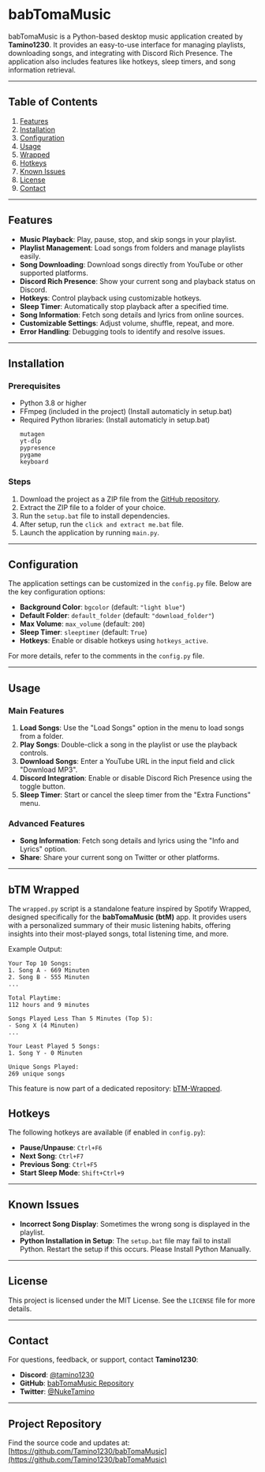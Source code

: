 # babTomaMusic

babTomaMusic is a Python-based desktop music application created by **Tamino1230**. It provides an easy-to-use interface for managing playlists, downloading songs, and integrating with Discord Rich Presence. The application also includes features like hotkeys, sleep timers, and song information retrieval.

---

## Table of Contents

1. [Features](#features)
2. [Installation](#installation)
3. [Configuration](#configuration)
4. [Usage](#usage)
5. [Wrapped](#btm-wrapped)
6. [Hotkeys](#hotkeys)
7. [Known Issues](#known-issues)
8. [License](#license)
9. [Contact](#contact)

---

## Features

- **Music Playback**: Play, pause, stop, and skip songs in your playlist.
- **Playlist Management**: Load songs from folders and manage playlists easily.
- **Song Downloading**: Download songs directly from YouTube or other supported platforms.
- **Discord Rich Presence**: Show your current song and playback status on Discord.
- **Hotkeys**: Control playback using customizable hotkeys.
- **Sleep Timer**: Automatically stop playback after a specified time.
- **Song Information**: Fetch song details and lyrics from online sources.
- **Customizable Settings**: Adjust volume, shuffle, repeat, and more.
- **Error Handling**: Debugging tools to identify and resolve issues.

---

## Installation

### Prerequisites
- Python 3.8 or higher
- FFmpeg (included in the project) (Install automaticly in setup.bat)
- Required Python libraries: (Install automaticly in setup.bat)
  ```
  mutagen
  yt-dlp
  pypresence
  pygame
  keyboard
  ```

### Steps
1. Download the project as a ZIP file from the [GitHub repository](https://github.com/Tamino1230/babTomaMusic).
2. Extract the ZIP file to a folder of your choice.
3. Run the `setup.bat` file to install dependencies.
4. After setup, run the `click and extract me.bat` file.
5. Launch the application by running `main.py`.

---

## Configuration

The application settings can be customized in the `config.py` file. Below are the key configuration options:

- **Background Color**: `bgcolor` (default: `"light blue"`)
- **Default Folder**: `default_folder` (default: `"download_folder"`)
- **Max Volume**: `max_volume` (default: `200`)
- **Sleep Timer**: `sleeptimer` (default: `True`)
- **Hotkeys**: Enable or disable hotkeys using `hotkeys_active`.

For more details, refer to the comments in the `config.py` file.

---

## Usage

### Main Features
1. **Load Songs**: Use the "Load Songs" option in the menu to load songs from a folder.
2. **Play Songs**: Double-click a song in the playlist or use the playback controls.
3. **Download Songs**: Enter a YouTube URL in the input field and click "Download MP3".
4. **Discord Integration**: Enable or disable Discord Rich Presence using the toggle button.
5. **Sleep Timer**: Start or cancel the sleep timer from the "Extra Functions" menu.

### Advanced Features
- **Song Information**: Fetch song details and lyrics using the "Info and Lyrics" option.
- **Share**: Share your current song on Twitter or other platforms.

---

## bTM Wrapped

The `wrapped.py` script is a standalone feature inspired by Spotify Wrapped, designed specifically for the **babTomaMusic (btM)** app. It provides users with a personalized summary of their music listening habits, offering insights into their most-played songs, total listening time, and more.

Example Output:
```
Your Top 10 Songs:
1. Song A - 669 Minuten
2. Song B - 555 Minuten
...

Total Playtime:
112 hours and 9 minutes

Songs Played Less Than 5 Minutes (Top 5):
- Song X (4 Minuten)
...

Your Least Played 5 Songs:
1. Song Y - 0 Minuten

Unique Songs Played:
269 unique songs
```

This feature is now part of a dedicated repository: [bTM-Wrapped](https://github.com/Tamino1230/bTM-Wrapped).


## Hotkeys

The following hotkeys are available (if enabled in `config.py`):

- **Pause/Unpause**: `Ctrl+F6`
- **Next Song**: `Ctrl+F7`
- **Previous Song**: `Ctrl+F5`
- **Start Sleep Mode**: `Shift+Ctrl+9`

---

## Known Issues

- **Incorrect Song Display**: Sometimes the wrong song is displayed in the playlist.
- **Python Installation in Setup**: The `setup.bat` file may fail to install Python. Restart the setup if this occurs.
  Please Install Python Manually.

---

## License

This project is licensed under the MIT License. See the `LICENSE` file for more details.

---

## Contact

For questions, feedback, or support, contact **Tamino1230**:

- **Discord**: [@tamino1230](https://discord.com/users/702893526303637604)
- **GitHub**: [babTomaMusic Repository](https://github.com/Tamino1230/babTomaMusic)
- **Twitter**: [@NukeTamino](https://twitter.com/NukeTamino)

---

## Project Repository

Find the source code and updates at: [https://github.com/Tamino1230/babTomaMusic](https://github.com/Tamino1230/babTomaMusic)

